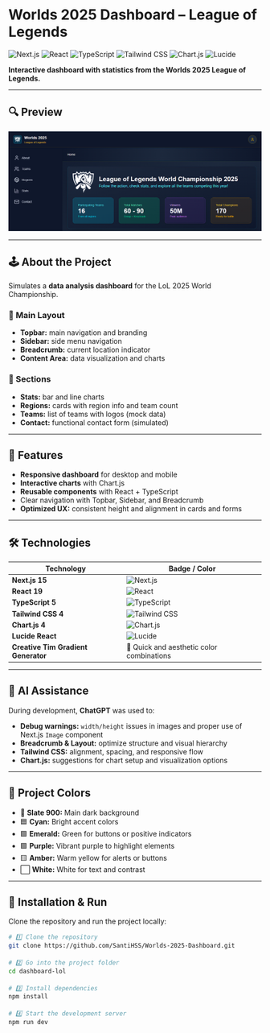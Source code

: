 # Worlds 2025 Dashboard – League of Legends

![Next.js](https://img.shields.io/badge/Next.js-15-black?style=for-the-badge&logo=next.js&logoColor=white)
![React](https://img.shields.io/badge/React-19-61DAFB?style=for-the-badge&logo=react&logoColor=white)
![TypeScript](https://img.shields.io/badge/TypeScript-5-3178C6?style=for-the-badge&logo=typescript&logoColor=white)
![Tailwind CSS](https://img.shields.io/badge/TailwindCSS-4-06B6D4?style=for-the-badge&logo=tailwind-css&logoColor=white)
![Chart.js](https://img.shields.io/badge/Chart.js-4-F7931E?style=for-the-badge&logo=chart.js&logoColor=white)
![Lucide](https://img.shields.io/badge/Lucide-React-8B5CF6?style=for-the-badge&logo=react&logoColor=white)

**Interactive dashboard with statistics from the Worlds 2025 League of Legends.**

---

## 🔍 Preview

![Dashboard Preview](./public/preview.png)  

---

## 🕹 About the Project

Simulates a **data analysis dashboard** for the LoL 2025 World Championship.  

### 💠 Main Layout
-  **Topbar:** main navigation and branding  
-  **Sidebar:** side menu navigation  
-  **Breadcrumb:** current location indicator  
-  **Content Area:** data visualization and charts  

### 💠 Sections
-   **Stats:** bar and line charts  
-   **Regions:** cards with region info and team count  
-   **Teams:** list of teams with logos (mock data)  
-   **Contact:** functional contact form (simulated)  

---

## 💠 Features

-  **Responsive dashboard** for desktop and mobile  
-  **Interactive charts** with Chart.js  
-  **Reusable components** with React + TypeScript  
-  Clear navigation with Topbar, Sidebar, and Breadcrumb  
-  **Optimized UX:** consistent height and alignment in cards and forms  

---

## 🛠 Technologies

| Technology        | Badge / Color                                                                 |
|------------------|-------------------------------------------------------------------------------|
| **Next.js 15**    | ![Next.js](https://img.shields.io/badge/Next.js-15-black?style=for-the-badge&logo=next.js&logoColor=white) |
| **React 19**      | ![React](https://img.shields.io/badge/React-19-61DAFB?style=for-the-badge&logo=react&logoColor=white) |
| **TypeScript 5**  | ![TypeScript](https://img.shields.io/badge/TypeScript-5-3178C6?style=for-the-badge&logo=typescript&logoColor=white) |
| **Tailwind CSS 4**| ![Tailwind CSS](https://img.shields.io/badge/TailwindCSS-4-06B6D4?style=for-the-badge&logo=tailwind-css&logoColor=white) |
| **Chart.js 4**    | ![Chart.js](https://img.shields.io/badge/Chart.js-4-F7931E?style=for-the-badge&logo=chart.js&logoColor=white) |
| **Lucide React**  | ![Lucide](https://img.shields.io/badge/Lucide-React-8B5CF6?style=for-the-badge&logo=react&logoColor=white) |
| **Creative Tim Gradient Generator** | 🎨 Quick and aesthetic color combinations |

---

## 💠 AI Assistance

During development, **ChatGPT** was used to:

-  **Debug warnings:** `width/height` issues in images and proper use of Next.js `Image` component  
-  **Breadcrumb & Layout:** optimize structure and visual hierarchy  
-  **Tailwind CSS:** alignment, spacing, and responsive flow  
-  **Chart.js:** suggestions for chart setup and visualization options  

---

## 🔰 Project Colors

- 🔳 **Slate 900:** Main dark background  
- 🟦 **Cyan:** Bright accent colors  
- 🟩 **Emerald:** Green for buttons or positive indicators  
- 🟪 **Purple:** Vibrant purple to highlight elements  
- 🟨 **Amber:** Warm yellow for alerts or buttons  
- ⬜ **White:** White for text and contrast  

---

## 🔁 Installation & Run

Clone the repository and run the project locally:

```bash
# 1️⃣ Clone the repository
git clone https://github.com/SantiHSS/Worlds-2025-Dashboard.git

# 2️⃣ Go into the project folder
cd dashboard-lol

# 3️⃣ Install dependencies
npm install

# 4️⃣ Start the development server
npm run dev
